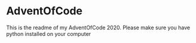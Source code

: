 # AdventOfCode


This is the readme of my AdventOfCode 2020.
Please make sure you have python installed on your computer
